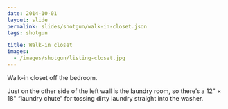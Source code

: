 ```yaml
---
date: 2014-10-01
layout: slide
permalink: slides/shotgun/walk-in-closet.json
tags: shotgun

title: Walk-in closet
images:
  - /images/shotgun/listing-closet.jpg
---
```

Walk-in closet off the bedroom.

Just on the other side of the left wall is the laundry room, so there’s a 12" × 18" “laundry chute” for tossing dirty laundry straight into the washer.
